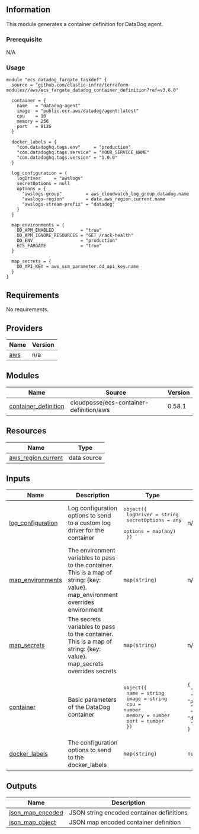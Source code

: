 <!-- BEGINNING OF PRE-COMMIT-TERRAFORM DOCS HOOK -->
## Information

This module generates a container definition for DataDog agent.

### Prerequisite

N/A

### Usage

```hcl
module "ecs_datadog_fargate_taskdef" {
  source = "github.com/elastic-infra/terraform-modules//aws/ecs_fargate_datadog_container_definition?ref=v3.6.0"

  container = {
    name   = "datadog-agent"
    image  = "public.ecr.aws/datadog/agent:latest"
    cpu    = 10
    memory = 256
    port   = 8126
  }

  docker_labels = {
    "com.datadoghq.tags.env"     = "production"
    "com.datadoghq.tags.service" = "YOUR_SERVICE_NAME"
    "com.datadoghq.tags.version" = "1.0.0"
  }

  log_configuration = {
    logDriver     = "awslogs"
    secretOptions = null
    options = {
      "awslogs-group"         = aws_cloudwatch_log_group.datadog.name
      "awslogs-region"        = data.aws_region.current.name
      "awslogs-stream-prefix" = "datadog"
    }
  }

  map_environments = {
    DD_APM_ENABLED          = "true"
    DD_APM_IGNORE_RESOURCES = "GET /rack-health"
    DD_ENV                  = "production"
    ECS_FARGATE             = "true"
  }

  map_secrets = {
    DD_API_KEY = aws_ssm_parameter.dd_api_key.name
  }
}
```

## Requirements

No requirements.

## Providers

| Name | Version |
|------|---------|
| <a name="provider_aws"></a> [aws](#provider\_aws) | n/a |

## Modules

| Name | Source | Version |
|------|--------|---------|
| <a name="module_container_definition"></a> [container\_definition](#module\_container\_definition) | cloudposse/ecs-container-definition/aws | 0.58.1 |

## Resources

| Name | Type |
|------|------|
| [aws_region.current](https://registry.terraform.io/providers/hashicorp/aws/latest/docs/data-sources/region) | data source |

## Inputs

| Name | Description | Type | Default | Required |
|------|-------------|------|---------|:--------:|
| <a name="input_log_configuration"></a> [log\_configuration](#input\_log\_configuration) | Log configuration options to send to a custom log driver for the container | <pre>object({<br>    logDriver     = string<br>    secretOptions = any<br>    options       = map(any)<br>  })</pre> | n/a | yes |
| <a name="input_map_environments"></a> [map\_environments](#input\_map\_environments) | The environment variables to pass to the container. This is a map of string: {key: value}. map\_environment overrides environment | `map(string)` | n/a | yes |
| <a name="input_map_secrets"></a> [map\_secrets](#input\_map\_secrets) | The secrets variables to pass to the container. This is a map of string: {key: value}. map\_secrets overrides secrets | `map(string)` | n/a | yes |
| <a name="input_container"></a> [container](#input\_container) | Basic parameters of the DataDog container | <pre>object({<br>    name   = string<br>    image  = string<br>    cpu    = number<br>    memory = number<br>    port   = number<br>  })</pre> | <pre>{<br>  "cpu": 10,<br>  "image": "public.ecr.aws/datadog/agent:latest",<br>  "memory": 256,<br>  "name": "datadog-agent",<br>  "port": 8126<br>}</pre> | no |
| <a name="input_docker_labels"></a> [docker\_labels](#input\_docker\_labels) | The configuration options to send to the docker\_labels | `map(string)` | `null` | no |

## Outputs

| Name | Description |
|------|-------------|
| <a name="output_json_map_encoded"></a> [json\_map\_encoded](#output\_json\_map\_encoded) | JSON string encoded container definitions |
| <a name="output_json_map_object"></a> [json\_map\_object](#output\_json\_map\_object) | JSON map encoded container definition |

<!-- END OF PRE-COMMIT-TERRAFORM DOCS HOOK -->
